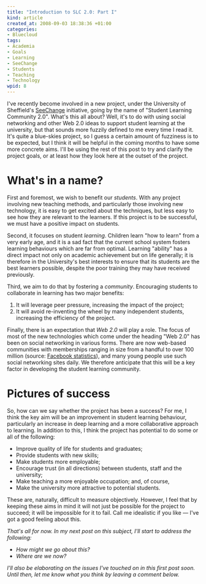 ```yaml
--- 
title: "Introduction to SLC 2.0: Part I"
kind: article
created_at: 2008-09-03 18:38:36 +01:00
categories: 
- Bluecloud
tags: 
- Academia
- Goals
- Learning
- SeeChange
- Students
- Teaching
- Technology
wpid: 8
---
```

I've recently become involved in a new project, under the University of Sheffield's <a title="SeeChange 2008" href="http://www.shef.ac.uk/seechange/">SeeChange</a> initiative, going by the name of "Student Learning Community 2.0". What's this all about? Well, it's to do with using social networking and other Web 2.0 ideas to support student learning at the university, but that sounds more fuzzily defined to me every time I read it. It's quite a blue-skies project, so I guess a certain amount of fuzziness is to be expected, but I think it will be helpful in the coming months to have some more concrete aims. I'll be using the rest of this post to try and clarify the project goals, or at least how they look here at the outset of the project.
<!--more-->
<h1>What's in a name?</h1>
First and foremost, we wish to benefit our <em>students</em>. With any project involving new teaching methods, and particularly those involving new technology, it is easy to get excited about the techniques, but less easy to see how they are relevant to the learners. If this project is to be successful, we must have a positive impact on students.

Second, it focuses on student <em>learning</em>. Children learn "how to learn" from a very early age, and it is a sad fact that the current school system fosters learning behaviours which are far from optimal. Learning "ability" has a direct impact not only on academic achievement but on life generally; it is therefore in the University's best interests to ensure that its students are the best learners possible, despite the poor training they may have received previously.

Third, we aim to do that by fostering a <em>community</em>. Encouraging students to collaborate in learning has two major benefits:
<ol>
	<li>It will leverage peer pressure, increasing the impact of the project;</li>
	<li>It will avoid re-inventing the wheel by many independent students, increasing the efficiency of the project.</li>
</ol>
Finally, there is an expectation that <em>Web 2.0</em> will play a role. The focus of most of the new technologies which come under the heading "Web 2.0" has been on social networking in various forms. There are now web-based communities with memberships ranging in size from a handful to over 100 million (source: <a title="Facebook | Statistics" href="http://www.new.facebook.com/press/info.php?statistics=">Facebook statistics</a>), and many young people use such social networking sites daily. We therefore anticipate that this will be a key factor in developing the student learning community.
<h1>Pictures of success</h1>
So, how can we say whether the project has been a success? For me, I think the key aim will be an improvement in student learning behaviour, particularly an increase in deep learning and a more collaborative approach to learning. In addition to this, I think the project has potential to do some or all of the following:
<ul>
	<li>Improve quality of life for students and graduates;</li>
	<li>Provide students with new skills;</li>
	<li>Make students more employable;</li>
	<li>Encourage trust (in all directions) between students, staff and the university;</li>
	<li>Make teaching a more enjoyable occupation; and, of course,</li>
	<li>Make the university more attractive to potential students.</li>
</ul>
These are, naturally, difficult to measure objectively. However, I feel that by keeping these aims in mind it will not just be possible for the project to succeed; it will be impossible for it to fail. Call me idealistic if you like — I've got a good feeling about this.

<em>That's all for now. In my next post on this subject, I'll start to address the following:</em>
<ul>
	<li><em>How might we go about this?</em></li>
	<li><em>Where are we now?</em></li>
</ul>
<em>I'll also be elaborating on the issues I've touched on in this first post soon. Until then, let me know what you think by leaving a comment below.</em>
